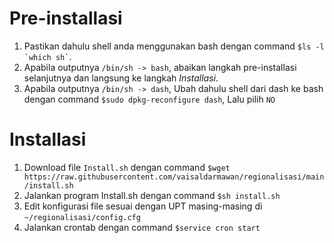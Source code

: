 # Pre-installasi
1. Pastikan dahulu shell anda menggunakan bash dengan command `` $ls -l `which sh` ``.
2. Apabila outputnya `/bin/sh -> bash`, abaikan langkah pre-installasi selanjutnya dan langsung ke langkah *Installasi*.
3. Apabila outputnya `/bin/sh -> dash`, Ubah dahulu shell dari dash ke bash dengan command `$sudo dpkg-reconfigure dash`, Lalu pilih `NO`

# Installasi
1. Download file `Install.sh` dengan command `$wget https://raw.githubusercontent.com/vaisaldarmawan/regionalisasi/main/install.sh`
2. Jalankan program Install.sh dengan command `$sh install.sh`
3. Edit konfigurasi file sesuai dengan UPT masing-masing di `~/regionalisasi/config.cfg`
4. Jalankan crontab dengan command `$service cron start`
